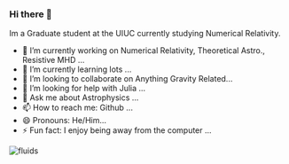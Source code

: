 ### Hi there 👋


Im a Graduate student at the UIUC currently studying Numerical Relativity.

- 🔭 I’m currently working on Numerical Relativity, Theoretical Astro., Resistive MHD ...
- 🌱 I’m currently learning lots ...
- 👯 I’m looking to collaborate on Anything Gravity Related...
- 🤔 I’m looking for help with Julia ...
- 💬 Ask me about Astrophysics ...
- 📫 How to reach me: Github ...
- 😄 Pronouns: He/Him...
- ⚡ Fun fact: I enjoy being away from the computer ...

 
 
![fluids](https://media0.giphy.com/media/v1.Y2lkPTc5MGI3NjExdjhoM3B1dnhiYm9kbm13cXp3ZnFoZ3AxdHQ4ZGRzZmdvaTllMGQ2ZCZlcD12MV9pbnRlcm5hbF9naWZfYnlfaWQmY3Q9Zw/w3Ze42saoQlL7Dc0N9/giphy.gif)